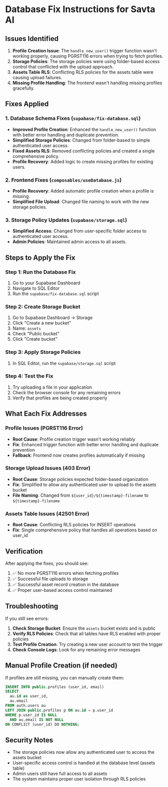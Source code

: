 # Database Fix Instructions for Savta AI

## Issues Identified

1. **Profile Creation Issue**: The `handle_new_user()` trigger function wasn't working properly, causing PGRST116 errors when trying to fetch profiles.
2. **Storage Policies**: The storage policies were using folder-based access control that conflicted with the upload approach.
3. **Assets Table RLS**: Conflicting RLS policies for the assets table were causing upload failures.
4. **Missing Profile Handling**: The frontend wasn't handling missing profiles gracefully.

## Fixes Applied

### 1. Database Schema Fixes (`supabase/fix-database.sql`)

- **Improved Profile Creation**: Enhanced the `handle_new_user()` function with better error handling and duplicate prevention.
- **Simplified Storage Policies**: Changed from folder-based to simple authenticated user access.
- **Fixed Assets RLS**: Removed conflicting policies and created a single comprehensive policy.
- **Profile Recovery**: Added logic to create missing profiles for existing users.

### 2. Frontend Fixes (`composables/useDatabase.js`)

- **Profile Recovery**: Added automatic profile creation when a profile is missing.
- **Simplified File Upload**: Changed file naming to work with the new storage policies.

### 3. Storage Policy Updates (`supabase/storage.sql`)

- **Simplified Access**: Changed from user-specific folder access to authenticated user access.
- **Admin Policies**: Maintained admin access to all assets.

## Steps to Apply the Fix

### Step 1: Run the Database Fix

1. Go to your Supabase Dashboard
2. Navigate to SQL Editor
3. Run the `supabase/fix-database.sql` script

### Step 2: Create Storage Bucket

1. Go to Supabase Dashboard → Storage
2. Click "Create a new bucket"
3. Name: `assets`
4. Check "Public bucket"
5. Click "Create bucket"

### Step 3: Apply Storage Policies

1. In SQL Editor, run the `supabase/storage.sql` script

### Step 4: Test the Fix

1. Try uploading a file in your application
2. Check the browser console for any remaining errors
3. Verify that profiles are being created properly

## What Each Fix Addresses

### Profile Issues (PGRST116 Error)
- **Root Cause**: Profile creation trigger wasn't working reliably
- **Fix**: Enhanced trigger function with better error handling and duplicate prevention
- **Fallback**: Frontend now creates profiles automatically if missing

### Storage Upload Issues (403 Error)
- **Root Cause**: Storage policies expected folder-based organization
- **Fix**: Simplified to allow any authenticated user to upload to the assets bucket
- **File Naming**: Changed from `${user_id}/${timestamp}-filename` to `${timestamp}-filename`

### Assets Table Issues (42501 Error)
- **Root Cause**: Conflicting RLS policies for INSERT operations
- **Fix**: Single comprehensive policy that handles all operations based on user_id

## Verification

After applying the fixes, you should see:

1. ✅ No more PGRST116 errors when fetching profiles
2. ✅ Successful file uploads to storage
3. ✅ Successful asset record creation in the database
4. ✅ Proper user-based access control maintained

## Troubleshooting

If you still see errors:

1. **Check Storage Bucket**: Ensure the `assets` bucket exists and is public
2. **Verify RLS Policies**: Check that all tables have RLS enabled with proper policies
3. **Test Profile Creation**: Try creating a new user account to test the trigger
4. **Check Console Logs**: Look for any remaining error messages

## Manual Profile Creation (if needed)

If profiles are still missing, you can manually create them:

```sql
INSERT INTO public.profiles (user_id, email)
SELECT 
  au.id as user_id,
  au.email
FROM auth.users au
LEFT JOIN public.profiles p ON au.id = p.user_id
WHERE p.user_id IS NULL
  AND au.email IS NOT NULL
ON CONFLICT (user_id) DO NOTHING;
```

## Security Notes

- The storage policies now allow any authenticated user to access the assets bucket
- User-specific access control is handled at the database level (assets table)
- Admin users still have full access to all assets
- The system maintains proper user isolation through RLS policies 